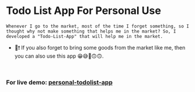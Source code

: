 # Todo List App For Personal Use

    Whenever I go to the market, most of the time I forget something, so I thought why not make something that helps me in the market? So, I developed a "Todo-List-App" that will help me in the market.


- 📝❗ If you also forget to bring some goods from the market like me, then you can also use this app 😁😅🙂🙃🙃.

<br>

### For live demo:  [personal-todolist-app](https://developer0000000.github.io/TodoListApp/) 
